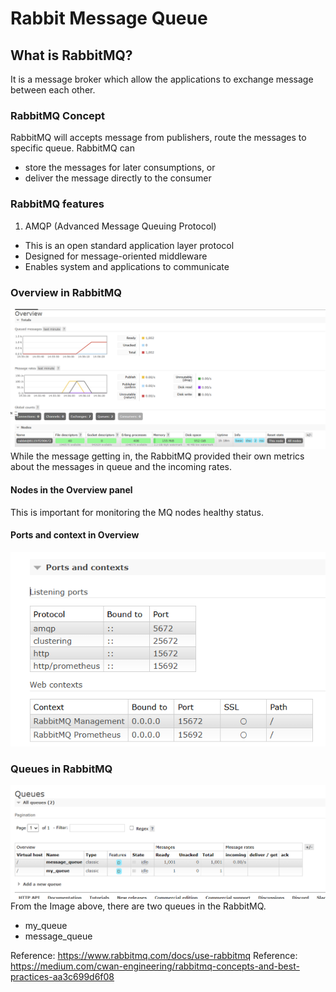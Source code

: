 # Rabbit Message Queue

## What is RabbitMQ?
It is a message broker which allow the applications to exchange message between each other.

### RabbitMQ Concept
RabbitMQ will accepts message from publishers, route the messages to specific queue. RabbitMQ can
- store the messages for later consumptions, or
- deliver the message directly to the consumer

### RabbitMQ features
1. AMQP (Advanced Message Queuing Protocol)
* This is an open standard application layer protocol
* Designed for message-oriented middleware
* Enables system and applications to communicate   


### Overview in RabbitMQ
![alt text](images/Overview.png)
While the message getting in, the RabbitMQ provided their own metrics about the messages in queue and the incoming rates.

#### Nodes in the Overview panel
This is important for monitoring the MQ nodes healthy status.
#### Ports and context in Overview
![alt text](images/PortnContext.png)


### Queues in RabbitMQ
![alt text](images/Queues.png)
From the Image above, there are two queues in the RabbitMQ.
- my_queue
- message_queue



Reference: https://www.rabbitmq.com/docs/use-rabbitmq
Reference: https://medium.com/cwan-engineering/rabbitmq-concepts-and-best-practices-aa3c699d6f08
